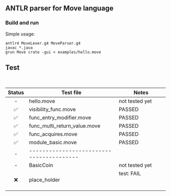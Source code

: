 ## ANTLR parser for Move language




### Build and run

Simple usage:

```shell
antlr4 MoveLexer.g4 MoveParser.g4
javac *.java
grun Move crate -gui < examples/hello.move
```



## Test

<br/>

| Status | Test file          | Notes                                                           |
| :-: | ------------------ | ----------------------------------------------------------- |
| -  | hello.move | not tested yet |
| ✅  | visibility_func.move | PASSED |
| ✅  | func_entry_modifier.move | PASSED |
| ✅  | func_multi_return_value.move | PASSED |
| ✅  | func_acquires.move | PASSED |
| ✅  | module_basic.move | PASSED |
| - | ---------------------------------------- |                                                                             |
| - | BasicCoin | not tested yet |
| ❌  | place_holder            | test: FAIL &nbsp; &nbsp; &nbsp; &nbsp; &nbsp; &nbsp; &nbsp; &nbsp; &nbsp; &nbsp; &nbsp; &nbsp; &nbsp; &nbsp; &nbsp; &nbsp; &nbsp; &nbsp; &nbsp; &nbsp; &nbsp; &nbsp; &nbsp; &nbsp; &nbsp; &nbsp; &nbsp; &nbsp; &nbsp; &nbsp;&nbsp; &nbsp; &nbsp; &nbsp; &nbsp; &nbsp; &nbsp; &nbsp; &nbsp; &nbsp; |
